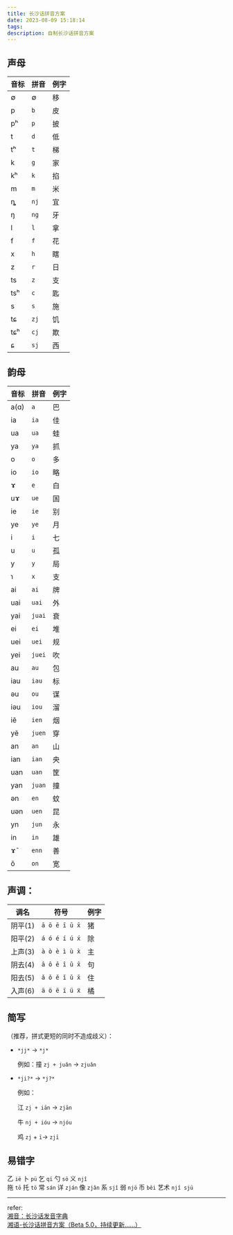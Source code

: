```yaml
---
title: 长沙话拼音方案
date: 2023-08-09 15:18:14
tags: 
description: 自制长沙话拼音方案
---
```


## 声母

| 音标 | 拼音 | 例字|
| -------- | ---- | ---- |
| ∅        | ∅    | 移 |
| p        | `b` | 皮 |
| pʰ       | `p` | 披 |
| t | `d` | 低 |
| tʰ | `t` | 梯 |
| k       | `g` | 家 |
| kʰ      | `k` | 掐 |
| m | `m` | 米 |
| ȵ | `nj` | 宜 |
| ŋ | `ng` | 牙 |
| l | `l` | 拿 |
| f | `f` | 花 |
| x | `h` | 瞎 |
| z | `r` | 日 |
| ts | `z` | 支 |
| tsʰ | `c` | 匙 |
| s | `s` | 施 |
| tɕ | `zj` | 饥 |
| tɕʰ | `cj` | 欺 |
| ɕ | `sj` | 西 |
## 韵母

| 音标 | 拼音 | 例字      |
| ---- | ---- | --------- |
| a(ɑ) | `a`    | 巴 |
| ia   | `ia`   | 佳 |
| ua   | `ua`   | 蛙 |
| ya   | `ya`  | 抓 |
| o    | `o`    | 多 |
| io   | `io`   | 略 |
| ɤ    | `e`    | 白 |
| uɤ   | `ue`   | 国 |
| ie   | `ie`   | 别 |
| ye   | `ye`  | 月 |
| i    | `i`   | 七 |
| u    | `u`   | 孤 |
| y    | `y`  | 局 |
| ɿ    | `x` | 支 |
| ai   | `ai` | 牌 |
| uai  | `uai` | 外 |
| yai  | `juai` | 衰 |
| ei   | `ei`  | 堆 |
| uei  | `uei` | 规 |
| yei  | `juei` | 吹 |
| au   | `au` | 包 |
| iau  | `iau` | 标 |
| əu   | `ou`  | 谋 |
| iəu  | `iou` | 溜 |
| iẽ   | `ien` | 烟 |
| yẽ   | `juen` | 穿 |
| an   | `an`  | 山 |
| ian  | `ian` | 央 |
| uan  | `uan` | 筐 |
| yan  | `juan` | 撞 |
| ən   | `en`  | 蚊 |
| uən  | `uen` | 昆 |
| yn   | `jun` | 永 |
| in   | `in` | 雄 |
| ɤ̃    | `enn` | 善 |
| õ    | `on`  | 宽 |

## 声调：

| 调名    | 符号        | 例字 |
| ------- | ----------- | ---- |
| 阴平(1) | `ā ō ē ī ū x̄` | 猪 |
| 阳平(2) | `á ó é í ú x́` | 除 |
| 上声(3) | `à ò è ì ù x̀` | 主 |
| 阴去(4) | `â ô ê î û x̂` | 句 |
| 阳去(5) | `ǎ ǒ ě ǐ ǔ x̌` | 住 |
| 入声(6) | `ä ö ë ï ü ẍ` | 橘 |



## 简写
（推荐，拼式更短的同时不造成歧义）：

- `*jj*` $\to$  `*j*` 

  例如：撞 `zj + juǎn` $\to$  `zjuǎn`

- `*ji?*` $\to$ `*j?*` 

  例如：

  江 `zj + iān` $\to$ `zjān`

  牛 `nj + ióu` $\to$ `njóu` 

  鸡 `zj` + `ī`$\to$ `zjī`

## 易错字

乙 `ië` 卜 `pü` 乞 `qï` 勺 `sö` 义 `njî`  
拖 `tō` 托 `tö`
常 `sán` 详 `zján` 像 `zjǎn`
系 `sjî`
弱 `njö` 币 `bêi`
艺术 `njî sjü`

------
refer:  
[湘音：长沙话发音字典](https://ambar.li/xiangyin/)  
[湘语-长沙话拼音方案（Beta 5.0，持续更新……）](https://zhuanlan.zhihu.com/p/353989594)
